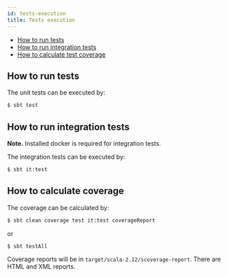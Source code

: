 ```yaml
---
id: tests-execution
title: Tests execution
---
```


- [How to run tests](#how-to-run-tests)  
- [How to run integration tests](#how-to-run-integration-tests)  
- [How to calculate test coverage](#how-to-calculate-test-coverage)  

## <a name="how-to-run-tests"></a> How to run tests

The unit tests can be executed by:  

```sh
$ sbt test
```

## <a name="how-to-run-integration-tests"></a> How to run integration tests
**Note.** Installed docker is required for integration tests.

The integration tests can be executed by:  

```sh
$ sbt it:test
```

## <a name="how-to-calculate-test-coverage"></a> How to calculate coverage

The coverage can be calculated by:  

```sh
$ sbt clean coverage test it:test coverageReport
```
or 
```sh
$ sbt testAll
```

Coverage reports will be in `target/scala-2.12/scoverage-report`. There are HTML and XML reports.  
